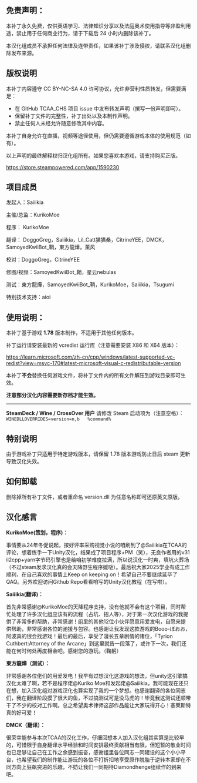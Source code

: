 ## 免责声明：

本补丁永久免费，仅供英语学习、法律知识分享以及法庭奥术使用指导等非盈利用途，禁止用于任何商业行为，请于下载后 24 小时内删除该补丁。

本汉化组成员不承担任何法律及连带责任，如果该补丁涉及侵权，请联系汉化组删除发布来源。



## 版权说明

本补丁内容遵守 CC BY-NC-SA 4.0 许可协议，允许非营利性质转发，但需要满足：

- 在 GitHub TCAA_CHS 项目 issue 中发布转发声明（撰写一份声明即可）。
- 保留补丁文件的完整性，补丁出处以及本制作声明。
- 禁止任何人未经允许随意修改其中内容。

本补丁自身允许在直播，视频等途径使用，但仍需要遵循游戏本体的使用规范（如有）。

以上声明的最终解释权归汉化组所有。如果您喜欢本游戏，请支持购买正版。

https://store.steampowered.com/app/1590230




## 项目成员

发起人：Saiiikia

主催/总监：KurikoMoe

程序： KurikoMoe

翻译： DoggoGreg，Saiiikia，Lil\_Catt猫猫桑，CitrineYEE，DMCK，SamoyedKwiiBot\_鞘，東方龍燁，薰风

校对：DoggoGreg，CitrineYEE

修图/视频：SamoyedKwiiBot\_鞘，星云nebulas

测试：東方龍燁，SamoyedKwiiBot\_鞘，KurikoMoe，Saiiikia，Tsugumi

特别技术支持：aioi




## 使用说明：

本补丁基于游戏 **1.78** 版本制作，不适用于其他任何版本。

补丁运行请安装最新的 vcredist 运行库（注意需要安装 X86 和 X64 版本）：

https://learn.microsoft.com/zh-cn/cpp/windows/latest-supported-vc-redist?view=msvc-170#latest-microsoft-visual-c-redistributable-version

本补丁**不会**替换任何游戏文件，将补丁文件内的所有文件解压到游戏目录即可生效。

**注意部分汉化内容需要新存档才能生效。**

---------------------------

**SteamDeck / Wine / CrossOver 用户**
请修改 Steam 启动项为（注意空格）：
`WINEDLLOVERRIDES=version=n,b   %command%`



## 特别说明

由于游戏补丁只适用于特定游戏版本，请保留 1.78 版本游戏防止日后 steam 更新导致汉化失效。



## 如何卸载

删除掉所有补丁文件，或者重命名 version.dll 为任意名称即可还原英文原版。




## 汉化感言

**KurikoMoe(策划，程序)：**

事情要从24年冬促说起，按好评率采购视觉小说的咱刷到了@Saiiikia在TCAA的评论，想着练手一下Unity汉化，结果成了项目程序+PM（笑），无良作者用的v31 il2cpp+yarn字节码引擎也是给咱初学难度拉满，所以说汉化一时爽，填坑火葬场（不过steam发求汉化真的会天降野生程序媛哒）。最后祝大家2025学业有成工作顺利，在自己喜欢的事情上Keep on keeping on！希望自己不要继续延毕了QAQ。另外欢迎访问Github Repo看看咱写的Unity汉化教程（在写啦）。

**Saiiikia(翻译)：**

首先非常感谢@KurikoMoe的天降程序支持，没有他就不会有这个项目，同时帮忙处理了许多汉化组应该有的流程（占坑、招人等），对于第一次汉化游戏的我提供了非常多的帮助，非常感谢！组里的其他12位小伙伴愿意用爱发电，自愿来提供帮助，非常感谢各位的驰援与包容。也感谢让我发现这款游戏的Booo-ぼおお，阿波真的很会找游戏！最后的最后，享受了漫长五章剧情的诸位，「Tyrion Cuthbert:Attorney of the Arcane」到这里就告一段落了，或许下一次，我们还能在何时何处再度相会吧。感谢您的游玩。（鞠躬）

**東方龍燁（测试）：**

非常感谢各位佬们的用爱发电！我早有过想汉化这游戏的想法，但unity这引擎搞汉化太难了啊，若不是程序佬@Kuriko Moe和发起佬@Saiiikia，我可能现在还只在想，加入汉化组对游戏汉化也算实现了我的一个梦想。也感谢翻译的各位同志们，我在翻译阶段摸了很大的鱼，不过搞测试可是没马虎的！毕竟我这测试还顺带干了不少的校对工作啊。总之希望奥术律师这部作品能让大家玩得开心！塞莱斯特真的好可爱！

**DMCK（翻译）：**

很荣幸能参与本次TCAA的汉化工作，仔细回想本人加入汉化组其实算是比较早的，可惜限于自身翻译水平经验和时间安排最终贡献相当有限，但短暂的敬业时间也已足够让自己在工作之余感到振奋，感谢组里各位同志一同建设的这个小小平台，也希望我们的制作能让游玩的各位不打折扣地享受原作脱胎于逆转本家却在不同方向上狂飙突进的乐趣，不妨让我们一同期待Diamondhenge组续作的到来吧。
